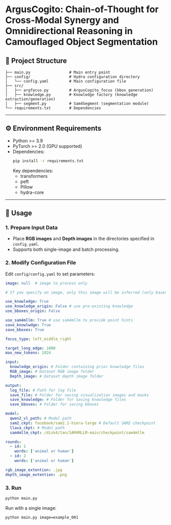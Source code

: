 # ArgusCogito: Chain-of-Thought for Cross-Modal Synergy and Omnidirectional Reasoning in Camouflaged Object Segmentation

## 📂 Project Structure
```
├── main.py                 # Main entry point
├── config/                 # Hydra configuration directory
│   └── config.yaml         # Main configuration file
├── src/                    
│   ├── argfocus.py         # ArgusCogito_focus (bbox generation)
│   ├── knowledge.py        # Knowledge factory (knowledge extraction/generation)
│   ├── segment.py          # Sam4Segment (segmentation module)
└── requirements.txt        # Dependencies
```

---

## ⚙️ Environment Requirements
- Python >= 3.9  
- PyTorch >= 2.0 (GPU supported)  
- Dependencies:
  ```bash
  pip install -r requirements.txt
  ```
  Key dependencies:
  - transformers  
  - peft  
  - Pillow  
  - hydra-core  

---

## 🚀 Usage

### 1. Prepare Input Data
- Place **RGB images** and **Depth images** in the directories specified in `config.yaml`.  
- Supports both single-image and batch processing.  

### 2. Modify Configuration File
Edit `config/config.yaml` to set parameters:
```yaml
image: null  # image to process only

# If you specify an image, only this image will be inferred (only basename, no extension)

use_knowledge: True
use_knowledge_origin: False # use pre-existing knowledge
use_bboxes_origin: False

use_sam4mllm: True # use sam4mllm to provide point hints
save_knowlwdge: True
save_bboxes: True

focus_type: left_middle_right

target_long_edge: 1000
max_new_tokens: 1024

input:
  knowledge_origin: # Folder containing prior knowledge files
  RGB_image: # Dataset RGB image folder
  Depth_image: # Dataset depth image folder

output:
  log_file: # Path for log file
  save_file: # Folder for saving visualization images and masks
  save_knowledge: # Folder for saving knowledge files
  save_bboxes: # Folder for saving bboxes

model:
  qwen2_vl_path: # Model path
  sam2_ckpt: facebook/sam2.1-hiera-large # Default SAM2 checkpoint
  llava_ckpt: # Model path
  sam4mllm_ckpt: /disk4/tan/SAM4MLLM-main/checkpoint/sam4mllm

rounds:
  - id: 1
    words: ['animal or human']
  - id: 2
    words: ['animal or human']

rgb_image_extention: .jpg
depth_image_extention: .png
```

### 3. Run
```bash
python main.py
```

Run with a single image:
```bash
python main.py image=example_001
```
